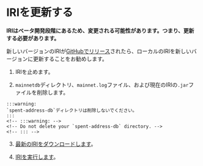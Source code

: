 # IRIを更新する
<!-- # Update the IRI -->

**IRIはベータ開発段階にあるため、変更される可能性があります。つまり、更新する必要があります。**
<!-- **The IRI is in a beta development stage, so it's likely to change, meaning that you'll need to update it.** -->

新しいバージョンのIRIが[GitHubでリリース](https://github.com/iotaledger/iri/releases)されたら、ローカルのIRIを新しいバージョンに更新することをお勧めします。
<!-- When a new version of the [IRI is released on GitHub](https://github.com/iotaledger/iri/releases), we recommend that you update your local IRI to the new version. -->

1. IRIを止めます。
  <!-- 1. Stop the IRI -->

2. `mainnetdb`ディレクトリ、`mainnet.log`ファイル、および現在のIRIの`.jar`ファイルを削除します。
  <!-- 2. Delete the `mainnetdb` directory, the `mainnet.log` file, and your current IRI .jar file -->

    :::warning:
    `spent-address-db`ディレクトリは削除しないでください。
    :::
    <!-- :::warning: -->
    <!-- Do not delete your `spent-address-db` directory. -->
    <!-- ::: -->

3. [最新のIRIをダウンロードします](../how-to-guides/run-an-iri-node-on-linux.md#download-the-pre-built-iri-java-file)。
  <!-- 4. [Download the latest IRI](../how-to-guides/run-an-iri-node-on-linux.md#download-the-pre-built-iri-java-file) -->

4. [IRIを実行します](../how-to-guides/run-an-iri-node-on-linux.md#run-the-iri)。
  <!-- 5. [Run the IRI](../how-to-guides/run-an-iri-node-on-linux.md#run-the-iri) -->
